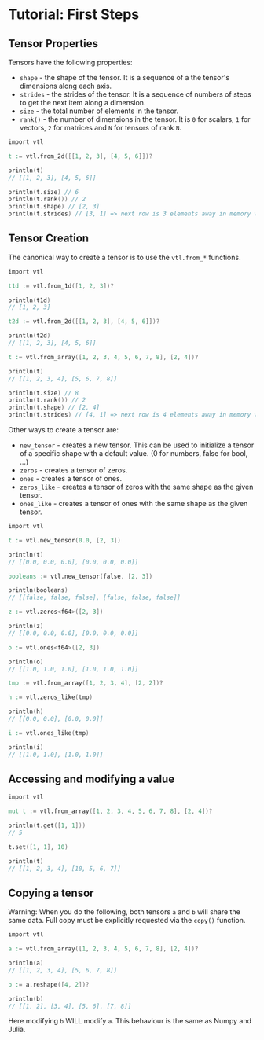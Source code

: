 # Tutorial: First Steps

## Tensor Properties

Tensors have the following properties:

- `shape` - the shape of the tensor. It is a sequence of a the tensor's dimensions along each axis.
- `strides` - the strides of the tensor.
  It is a sequence of numbers of steps to get the next item along a dimension.
- `size` - the total number of elements in the tensor.
- `rank()` - the number of dimensions in the tensor.
  It is `0` for scalars, `1` for vectors, `2` for matrices and `N` for tensors of rank `N`.

```v
import vtl

t := vtl.from_2d([[1, 2, 3], [4, 5, 6]])?

println(t)
// [[1, 2, 3], [4, 5, 6]]

println(t.size) // 6
println(t.rank()) // 2
println(t.shape) // [2, 3]
println(t.strides) // [3, 1] => next row is 3 elements away in memory while the next column is 1 element away in memory
```

## Tensor Creation

The canonical way to create a tensor is to use the `vtl.from_*` functions.

```v
import vtl

t1d := vtl.from_1d([1, 2, 3])?

println(t1d)
// [1, 2, 3]

t2d := vtl.from_2d([[1, 2, 3], [4, 5, 6]])?

println(t2d)
// [[1, 2, 3], [4, 5, 6]]

t := vtl.from_array([1, 2, 3, 4, 5, 6, 7, 8], [2, 4])?

println(t)
// [[1, 2, 3, 4], [5, 6, 7, 8]]

println(t.size) // 8
println(t.rank()) // 2
println(t.shape) // [2, 4]
println(t.strides) // [4, 1] => next row is 4 elements away in memory while the next column is 1 element away in memory
```

Other ways to create a tensor are:

- `new_tensor` - creates a new tensor.
  This can be used to initialize a tensor of a specific shape with a default value.
  (0 for numbers, false for bool, ...)
- `zeros` - creates a tensor of zeros.
- `ones` - creates a tensor of ones.
- `zeros_like` - creates a tensor of zeros with the same shape as the given tensor.
- `ones_like` - creates a tensor of ones with the same shape as the given tensor.

```v
import vtl

t := vtl.new_tensor(0.0, [2, 3])

println(t)
// [[0.0, 0.0, 0.0], [0.0, 0.0, 0.0]]

booleans := vtl.new_tensor(false, [2, 3])

println(booleans)
// [[false, false, false], [false, false, false]]

z := vtl.zeros<f64>([2, 3])

println(z)
// [[0.0, 0.0, 0.0], [0.0, 0.0, 0.0]]

o := vtl.ones<f64>([2, 3])

println(o)
// [[1.0, 1.0, 1.0], [1.0, 1.0, 1.0]]

tmp := vtl.from_array([1, 2, 3, 4], [2, 2])?

h := vtl.zeros_like(tmp)

println(h)
// [[0.0, 0.0], [0.0, 0.0]]

i := vtl.ones_like(tmp)

println(i)
// [[1.0, 1.0], [1.0, 1.0]]
```

## Accessing and modifying a value

```v
import vtl

mut t := vtl.from_array([1, 2, 3, 4, 5, 6, 7, 8], [2, 4])?

println(t.get([1, 1]))
// 5

t.set([1, 1], 10)

println(t)
// [[1, 2, 3, 4], [10, 5, 6, 7]]
```

## Copying a tensor

Warning: When you do the following, both tensors `a` and `b` will share the same data.
Full copy must be explicitly requested via the `copy()` function.

```v
import vtl

a := vtl.from_array([1, 2, 3, 4, 5, 6, 7, 8], [2, 4])?

println(a)
// [[1, 2, 3, 4], [5, 6, 7, 8]]

b := a.reshape([4, 2])?

println(b)
// [[1, 2], [3, 4], [5, 6], [7, 8]]
```

Here modifying `b` WILL modify `a`. This behaviour is the same as Numpy and Julia.
